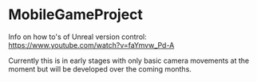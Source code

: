 # MobileGameProject

Info on how to's of Unreal version control: https://www.youtube.com/watch?v=faYmvw_Pd-A

Currently this is in early stages with only basic camera movements at the moment but will be developed over the coming months.
